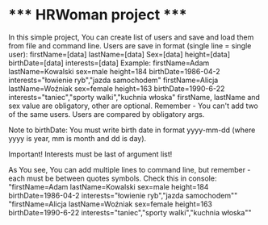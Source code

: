 # *** HRWoman project ***
In this simple project, You can create list of users and save and load them from file and command line.
Users are save in format (single line = single user):
  firstName=[data] lastName=[data] Sex=[data] height=[data] birthDate=[data] interests=[data]
Example:
  firstName=Adam lastName=Kowalski sex=male height=184 birthDate=1986-04-2 interests="łowienie ryb","jazda samochodem"
  firstName=Alicja lastName=Woźniak sex=female height=163 birthDate=1990-6-22 interests="taniec","sporty walki","kuchnia włoska"
firstName, lastName and sex value are obligatory, other are optional. Remember - You can't add two of the same users. Users are
compared by obligatory args.

Note to birthDate: You must write birth date in format yyyy-mm-dd (where yyyy is year, mm is month and dd is day).

Important! Interests must be last of argument list!

As You see, You can add multiple lines to command line, but remember - each must be between quotes symbols.
Check this in console:
   "firstName=Adam lastName=Kowalski sex=male height=184 birthDate=1986-04-2 interests=\"łowienie ryb\",\"jazda samochodem\"" "firstName=Alicja lastName=Woźniak sex=female height=163 birthDate=1990-6-22 interests=\"taniec\",\"sporty walki\",\"kuchnia włoska\""
